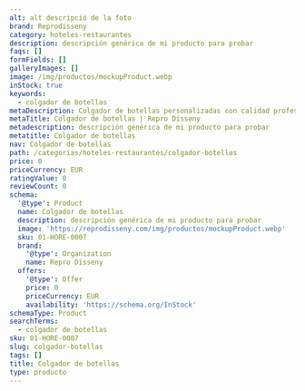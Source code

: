 ```yaml
---
alt: alt descripció de la foto
brand: Reprodisseny
category: hoteles-restaurantes
description: descripción genérica de mi producto para probar
faqs: []
formFields: []
galleryImages: []
image: /img/productos/mockupProduct.webp
inStock: true
keywords:
  - colgador de botellas
metaDescription: Colgador de botellas personalizadas con calidad profesional en Cataluña.
metaTitle: Colgador de botellas | Repro Disseny
metadescription: descripción genérica de mi producto para probar
metatitle: Colgador de botellas
nav: Colgador de botellas
path: /categorias/hoteles-restaurantes/colgador-botellas
price: 0
priceCurrency: EUR
ratingValue: 0
reviewCount: 0
schema:
  '@type': Product
  name: Colgador de botellas
  description: descripción genérica de mi producto para probar
  image: 'https://reprodisseny.com/img/productos/mockupProduct.webp'
  sku: 01-HORE-0007
  brand:
    '@type': Organization
    name: Repro Disseny
  offers:
    '@type': Offer
    price: 0
    priceCurrency: EUR
    availability: 'https://schema.org/InStock'
schemaType: Product
searchTerms:
  - colgador de botellas
sku: 01-HORE-0007
slug: colgador-botellas
tags: []
title: Colgador de botellas
type: producto
---
```


